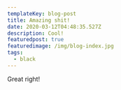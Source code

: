 ```yaml
---
templateKey: blog-post
title: Amazing shit!
date: 2020-03-12T04:48:35.527Z
description: Cool!
featuredpost: true
featuredimage: /img/blog-index.jpg
tags:
  - black
---
```

Great right!
